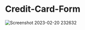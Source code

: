 # Credit-Card-Form

![Screenshot 2023-02-20 232632](https://user-images.githubusercontent.com/61920916/220276456-9a10c4c7-c727-4b4f-9c25-d0efeb82d615.png)
